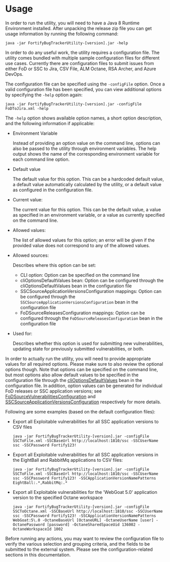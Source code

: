 # Usage
In order to run the utility, you will need to have a Java 8 Runtime Environment installed. After unpacking the release zip file you can get usage information by running the following command:

`java -jar FortifyBugTrackerUtility-[version].jar -help`

In order to do any useful work, the utility requires a configuration file. The utility comes bundled with multiple sample configuration files for different use cases. Currently there are configuration files to submit issues from either FoD or SSC to Jira, CSV File, ALM Octane, RSA Archer, and Azure DevOps. 

The configuration file can be specified using the `-configFile` option. Once a valid configuration file has been specified,
you can view additional options by specifying the `-help` option again:

`java -jar FortifyBugTrackerUtility-[version].jar -configFile FoDToJira.xml -help`

The `-help` option shows available option names, a short option description, and the following information if applicable:

* Environment Variable

    Instead of providing an option value on the command line, options can also be passed
    to the utility through environment variables. The help output shows the name of the
    corresponding environment variable for each command line option. 

* Default value

    The default value for this option. This can be a hardcoded default value, a default
    value automatically calculated by the utility, or a default value as configured in
    the configuration file.
    
* Current value:

	The current value for this option. This can be the default value, a value as specified 
	in an environment variable, or a value as currently specified on the command line.

* Allowed values:  

	The list of allowed values for this option; an error will be given if the provided value
	does not correspond to any of the allowed values.
	
* Allowed sources: 

    Describes where this option can be set:
    
    * CLI option: Option can be specified on the command line
    * cliOptionsDefaultValues bean: Option can be configured through the cliOptionsDefaultValues bean
      in the configuration file
    * SSCSourceApplicationVersionsConfiguration mappings: Option can be configured
      through the `SSCSourceApplicationVersionsConfiguration` bean in the configuration file
    * FoDSourceReleasesConfiguration mappings: Option can be configured
      through the `FoDSourceReleasesConfiguration` bean in the configuration file

* Used for:      

    Describes whether this option is used for submitting new vulnerabilities, updating state for
    previously submitted vulnerabilities, or both.
 

In order to actually run the utility, you will need to provide appropriate values for all required options. Please make sure to also
review the optional options though. Note that options can be specified on the command line, but most options also allow default
values to be specified in the configuration file through the [cliOptionsDefaultValues](config-cliOptionsDefaultValues.html) bean in the
configuration file. In addition, option values can be generated for individual FoD releases or SSC application versions; see
[FoDSourceVulnerabilitiesConfiguration](config-FoDSourceVulnerabilitiesConfiguration.html) and 
[SSCSourceApplicationVersionsConfiguration](config-SSCSourceApplicationVersionsConfiguration.html) respectively for more details.

Following are some examples (based on the default configuration files):

- Export all Exploitable vulnerabilities for all SSC application versions to CSV files

    `java -jar FortifyBugTrackerUtility-[version].jar -configFile SSCToFile.xml -SSCBaseUrl http://localhost:1810/ssc -SSCUserName ssc -SSCPassword Fortify123!`

- Export all Exploitable vulnerabilities for all SSC application versions in the EightBall and RabbitMq applications to CSV files:

    `java -jar FortifyBugTrackerUtility-[version].jar -configFile SSCToFile.xml -SSCBaseUrl http://localhost:1810/ssc -SSCUserName ssc -SSCPassword Fortify123! -SSCApplicationVersionNamePatterns EightBall:.*,RabbitMq:.*`

- Export all Exploitable vulnerabilities for the 'WebGoat 5.0' application version to the specified Octane workspace

    `java -jar FortifyBugTrackerUtility-[version].jar -configFile SSCToOctane.xml -SSCBaseUrl http://localhost:1810/ssc -SSCUserName ssc -SSCPassword Fortify123! -SSCApplicationVersionNamePatterns WebGoat:5\.0 -OctaneBaseUrl [OctaneURL] -OctaneUserName [user] -OctanePassword [password] -OctaneSharedSpaceUid 136002 -OctaneWorkspaceId 1002`


Before running any actions, you may want to review the configuration file to verify the various selection and grouping
criteria, and the fields to be submitted to the external system. Please see the configuration-related sections in this documentation.